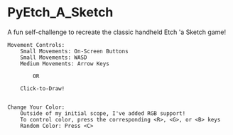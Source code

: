 # PyEtch_A_Sketch
A fun self-challenge to recreate the classic handheld Etch 'a Sketch game!

	Movement Controls:
		Small Movements: On-Screen Buttons
		Small Movements: WASD
		Medium Movements: Arrow Keys
	
			OR

		Click-to-Draw!


	Change Your Color: 
		Outside of my initial scope, I've added RGB support! 
		To control color, press the corresponding <R>, <G>, or <B> keys
        Random Color: Press <C>